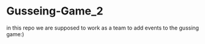 # Gusseing-Game_2
in this repo we are supposed to work as a team to add events to the gussing game:)
